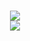 <p align="center">
  <br />
  <a href="https://meeplabsdev.github.io">
    <img src="https://github-stats-jm4rgfhzk-jeet.vercel.app/api?username=meeplabsdev&cc=22272e&tc=37BCF6&ic=fff&bc=0000">
    <br>
    <img src="https://github-readme-stats.hackclub.dev/api/wakatime?username=858&api_domain=hackatime.hackclub.com&theme=github_dark_dimmed&custom_title=Activity&layout=compact&cache_seconds=0&langs_count=8">
  </a>
</p>
